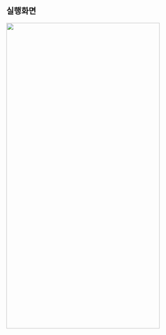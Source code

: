 ## 실행화면

<img src="https://user-images.githubusercontent.com/62470991/179032654-2a180e88-df03-4c50-8bd2-db0e43f7662a.png" width="400" height="800"/>